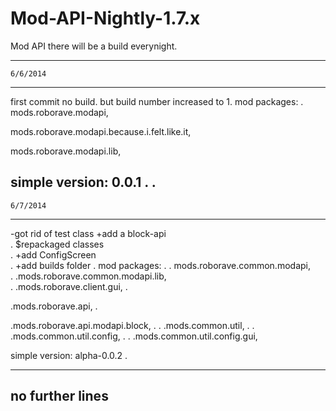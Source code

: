 Mod-API-Nightly-1.7.x
=====================

Mod API
there will be a build everynight. 

------------------
    6/6/2014
------------------
first commit no build. but build number increased to 1.
mod packages:                                               .
  mods.roborave.modapi,                     
  
  mods.roborave.modapi.because.i.felt.like.it, 
  
  mods.roborave.modapi.lib, 
  
  simple version: 0.0.1                                     .
                                                            .
------------------
    6/7/2014
------------------
-got rid of test class
+add a block-api    
.
$repackaged classes       
.
+add ConfigScreen          
.
+add builds folder                                          .
mod packages:                                               .
  . mods.roborave.common.modapi,    
  .
  .mods.roborave.common.modapi.lib,     
  .
  .mods.roborave.client.gui,                                 .
  
  .mods.roborave.api,                                        .
  
  .mods.roborave.api.modapi.block,                           .
  .
  .mods.common.util,                                         .
  .
  .mods.common.util.config,                                  .
  .
  .mods.common.util.config.gui,
  
  simple version: alpha-0.0.2                               .
  
-------------------
no further lines
-------------------
